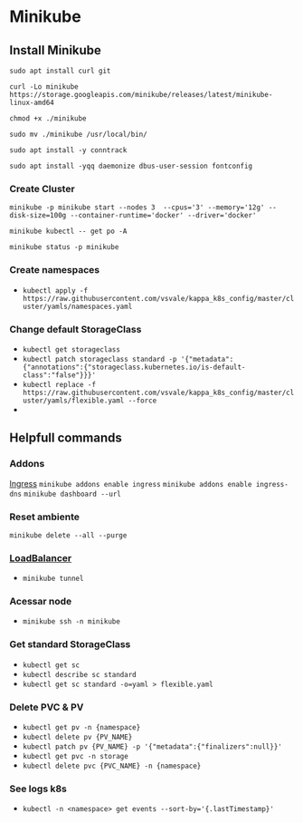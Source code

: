 # Minikube

## Install Minikube

`sudo apt install curl git`

`curl -Lo minikube https://storage.googleapis.com/minikube/releases/latest/minikube-linux-amd64`

`chmod +x ./minikube`

`sudo mv ./minikube /usr/local/bin/`

`sudo apt install -y conntrack`

`sudo apt install -yqq daemonize dbus-user-session fontconfig`

### Create Cluster

`minikube -p minikube start --nodes 3  --cpus='3' --memory='12g' --disk-size=100g --container-runtime='docker' --driver='docker'`

`minikube kubectl -- get po -A`

`minikube status -p minikube`

### Create namespaces

- `kubectl apply -f https://raw.githubusercontent.com/vsvale/kappa_k8s_config/master/cluster/yamls/namespaces.yaml`

### Change default StorageClass
- `kubectl get storageclass`
- `kubectl patch storageclass standard -p '{"metadata": {"annotations":{"storageclass.kubernetes.io/is-default-class":"false"}}}'`
- `kubectl replace -f https://raw.githubusercontent.com/vsvale/kappa_k8s_config/master/cluster/yamls/flexible.yaml --force`
- 

## Helpfull commands
### Addons

[Ingress](https://minikube.sigs.k8s.io/docs/handbook/addons/ingress-dns/)
`minikube addons enable ingress`
`minikube addons enable ingress-dns`
`minikube dashboard --url`

### Reset ambiente

`minikube delete --all --purge`

### [LoadBalancer](https://minikube.sigs.k8s.io/docs/handbook/accessing/)

- `minikube tunnel`

### Acessar node

- `minikube ssh -n minikube`

### Get standard StorageClass
- `kubectl get sc`
- `kubectl describe sc standard`
- `kubectl get sc standard -o=yaml > flexible.yaml`

### Delete PVC & PV

- `kubectl get pv -n {namespace}`
- `kubectl delete pv {PV_NAME}`
- `kubectl patch pv {PV_NAME} -p '{"metadata":{"finalizers":null}}'`
- `kubectl get pvc -n storage`
- `kubectl delete pvc {PVC_NAME} -n {namespace}`

### See logs k8s
- `kubectl -n <namespace> get events --sort-by='{.lastTimestamp}'`